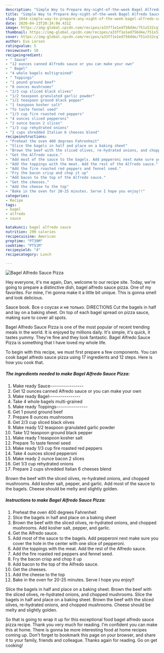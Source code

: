 ```yaml
---
description: "Simple Way to Prepare Any-night-of-the-week Bagel Alfredo Sauce Pizza"
title: "Simple Way to Prepare Any-night-of-the-week Bagel Alfredo Sauce Pizza"
slug: 1044-simple-way-to-prepare-any-night-of-the-week-bagel-alfredo-sauce-pizza
date: 2020-04-23T20:34:04.431Z
image: https://img-global.cpcdn.com/recipes/a33ff1e1ed756d4e/751x532cq70/bagel-alfredo-sauce-pizza-recipe-main-photo.jpg
thumbnail: https://img-global.cpcdn.com/recipes/a33ff1e1ed756d4e/751x532cq70/bagel-alfredo-sauce-pizza-recipe-main-photo.jpg
cover: https://img-global.cpcdn.com/recipes/a33ff1e1ed756d4e/751x532cq70/bagel-alfredo-sauce-pizza-recipe-main-photo.jpg
author: Eva Larson
ratingvalue: 5
reviewcount: 10
recipeingredient:
- " Sauce"
- "12 ounces canned Alfredo sauce or you can make your own"
- " Bagel"
- "4 whole bagels multigrained"
- " Toppings"
- "1 pound ground beef"
- "8 ounces mushrooms"
- "2/3 cup sliced black olives"
- "1/2 teaspoon granulated garlic powder"
- "1/2 teaspoon ground black pepper"
- "1 teaspoon kosher salt"
- "To taste fennel seed"
- "1/3 cup fire roasted red peppers"
- "4 ounces sliced pepperoni"
- "2 ounce bacon 2 slices"
- "1/3 cup rehydrated onions"
- "2 cups shredded Italian 6 cheeses blend"
recipeinstructions:
- "Preheat the oven 400 degrees Fahrenheit"
- "Slice the bagels in half and place on a baking sheet"
- "Brown the beef with the sliced olives, re-hydrated onions, and chopped mushrooms. Add kosher salt, pepper, and garlic."
- "Get the Alfredo sauce."
- "Add most of the sauce to the bagels. Add pepperoni next make sure you cover the hole in the center with one slice of pepperoni."
- "Add the toppings with the meat. Add the rest of the Alfredo sauce."
- "Add the fire roasted red peppers and fennel seed."
- "Fry the bacon crisp and chop it up"
- "Add bacon to the top of the Alfredo sauce."
- "Get the cheeses."
- "Add the cheese to the top"
- "Bake in the oven for 20-25 minutes. Serve I hope you enjoy!!"
categories:
- Recipe
tags:
- bagel
- alfredo
- sauce

katakunci: bagel alfredo sauce 
nutrition: 299 calories
recipecuisine: American
preptime: "PT39M"
cooktime: "PT51M"
recipeyield: "4"
recipecategory: Lunch

---
```



![Bagel Alfredo Sauce Pizza](https://img-global.cpcdn.com/recipes/a33ff1e1ed756d4e/751x532cq70/bagel-alfredo-sauce-pizza-recipe-main-photo.jpg)

Hey everyone, it's me again, Dan, welcome to our recipe site. Today, we're going to prepare a distinctive dish, bagel alfredo sauce pizza. One of my favorites. For mine, I'm gonna make it a little bit unique. This is gonna smell and look delicious.

Sauce book. Все о соусах и не только. DIRECTIONS Cut the bagels in half and lay on a baking sheet. On top of each bagel spread on pizza sauce, making sure to cover all spots.

Bagel Alfredo Sauce Pizza is one of the most popular of recent trending meals in the world. It is enjoyed by millions daily. It's simple, it's quick, it tastes yummy. They're fine and they look fantastic. Bagel Alfredo Sauce Pizza is something that I have loved my whole life.


To begin with this recipe, we must first prepare a few components. You can cook bagel alfredo sauce pizza using 17 ingredients and 12 steps. Here is how you cook that.

<!--inarticleads1-->

##### The ingredients needed to make Bagel Alfredo Sauce Pizza:

1. Make ready  Sauce-----------------
1. Get 12 ounces canned Alfredo sauce or you can make your own
1. Make ready  Bagel----------------
1. Take 4 whole bagels multi-grained
1. Make ready  Toppings----------------
1. Get 1 pound ground beef
1. Prepare 8 ounces mushrooms
1. Get 2/3 cup sliced black olives
1. Make ready 1/2 teaspoon granulated garlic powder
1. Take 1/2 teaspoon ground black pepper
1. Make ready 1 teaspoon kosher salt
1. Prepare To taste fennel seed
1. Make ready 1/3 cup fire roasted red peppers
1. Take 4 ounces sliced pepperoni
1. Make ready 2 ounce bacon 2 slices
1. Get 1/3 cup rehydrated onions
1. Prepare 2 cups shredded Italian 6 cheeses blend


Brown the beef with the sliced olives, re-hydrated onions, and chopped mushrooms. Add kosher salt, pepper, and garlic. Add most of the sauce to the bagels. Cheese should be melty and slightly golden. 

<!--inarticleads2-->

##### Instructions to make Bagel Alfredo Sauce Pizza:

1. Preheat the oven 400 degrees Fahrenheit
1. Slice the bagels in half and place on a baking sheet
1. Brown the beef with the sliced olives, re-hydrated onions, and chopped mushrooms. Add kosher salt, pepper, and garlic.
1. Get the Alfredo sauce.
1. Add most of the sauce to the bagels. Add pepperoni next make sure you cover the hole in the center with one slice of pepperoni.
1. Add the toppings with the meat. Add the rest of the Alfredo sauce.
1. Add the fire roasted red peppers and fennel seed.
1. Fry the bacon crisp and chop it up
1. Add bacon to the top of the Alfredo sauce.
1. Get the cheeses.
1. Add the cheese to the top
1. Bake in the oven for 20-25 minutes. Serve I hope you enjoy!!


Slice the bagels in half and place on a baking sheet. Brown the beef with the sliced olives, re-hydrated onions, and chopped mushrooms. Slice the bagels in half and place on a baking sheet. Brown the beef with the sliced olives, re-hydrated onions, and chopped mushrooms. Cheese should be melty and slightly golden. 

So that is going to wrap it up for this exceptional food bagel alfredo sauce pizza recipe. Thank you very much for reading. I'm confident you can make this at home. There is gonna be more interesting food at home recipes coming up. Don't forget to bookmark this page on your browser, and share it to your family, friends and colleague. Thanks again for reading. Go on get cooking!
